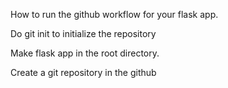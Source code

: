 How to run the github workflow for your flask app.

Do
git init
to initialize the repository

Make flask app in the root directory.

Create a git repository in the github
